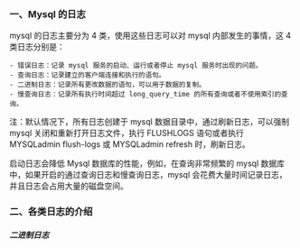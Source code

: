 ### 一、Mysql 的日志

mysql 的日志主要分为 4 类，使用这些日志可以对 mysql 内部发生的事情，这 4 类日志分别是：

```
- 错误日志：记录 mysql 服务的启动、运行或者停止 mysql 服务时出现的问题。
- 查询日志：记录建立的客户端连接和执行的语句。
- 二进制日志：记录所有更改数据的语句，可以用于数据的复制。
- 慢查询日志：记录所有执行时间超过 long_query_time 的所有查询或者不使用索引的查询。
```

注：默认情况下，所有日志创建于 mysql 数据目录中，通过刷新日志，可以强制 mysql 关闭和重新打开日志文件，执行 FLUSHLOGS 语句或者执行 MYSQLadmin flush-logs 或 MYSQLadmin refresh 时，刷新日志。

启动日志会降低 Mysql 数据库的性能，例如，在查询非常频繁的 mysql 数据库中，如果开启的通过查询日志和慢查询日志，mysql 会花费大量时间记录日志，并且日志会占用大量的磁盘空间。

### 二、各类日志的介绍

##### 二进制日志


